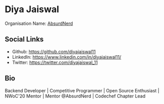 # Diya Jaiswal

Organisation Name: [AbsurdNerd](https://github.com/AbsurdNerd)

## Social Links

- Github: https://github.com/diyajaiswal11
- LinkedIn: https://www.linkedin.com/in/diyajaiswal11/
- Twitter: https://twitter.com/diyajaiswal_11

## Bio

Backend Developer | Competitive Programmer | Open Source Enthusiast | NWoC'20 Mentor | Mentor @AbsurdNerd | Codechef Chapter Lead
